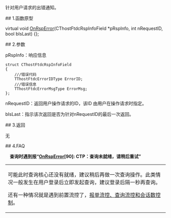 <p>针对用户请求的出错通知。</p>
<span class="anchor" id="e8f02b2b-41e7-4557-9040-91853f6ffa01"></span>
## 1.函数原型
<p>virtual void <a href="../../../HQJK/CTHOSTFTDCMDSPI/ONRSPERROR/">OnRspError</a>(CThostFtdcRspInfoField *pRspInfo, int nRequestID, bool bIsLast) {};</p>
<span class="anchor" id="8842c85b-f3f2-4850-8e96-a8b31bbe60db"></span>
## 2.参数
<p>pRspInfo：响应信息</p>
<pre><code>struct CThostFtdcRspInfoField
{
    ///错误代码
    TThostFtdcErrorIDType ErrorID;
    ///错误信息
    TThostFtdcErrorMsgType ErrorMsg;
};
</code></pre>
<p>nRequestID：返回用户操作请求的ID，该ID 由用户在操作请求时指定。</p>
<p>bIsLast：指示该次返回是否为针对nRequestID的最后一次返回。</p>
<span class="anchor" id="a5a43241-d189-486f-831e-100f99d0d2e6"></span>
## 3.返回
<p>无</p>
<span class="anchor" id="2cd0a571-1a2a-405e-b393-b3a71367f6e8"></span>
## 4.FAQ
<p><div class="region_i"><p class="region_header" id="region_header_1" style="padding-left: 1em;font-weight : bold;text-indent: 0px;text-align: left;">查询时遇到报“<a href="../../../HQJK/CTHOSTFTDCMDSPI/ONRSPERROR/">OnRspError</a>[90]: CTP：查询未就绪，请稍后重试”</p><div class="region_panel" id="region_panel_1" style="display:block;"><table><tr><td>
<p>可能此时查询核心还没有就绪，建议稍后再做一次查询操作。此类情况一般发生在用户登录后立即发起查询，建议登录后隔一秒再查询。</p>
<p>还有一种情况就是遇到前置流控了，<a href="../../../QTYWGZ/LK/">报单流控、查询流控和会话数控制</a>。</p>
</td></tr></table>
</div><p class="region_tail" id="region_tail_1" style="border-top-color:transparent;border-bottom-width:0;"></p></div></p>
